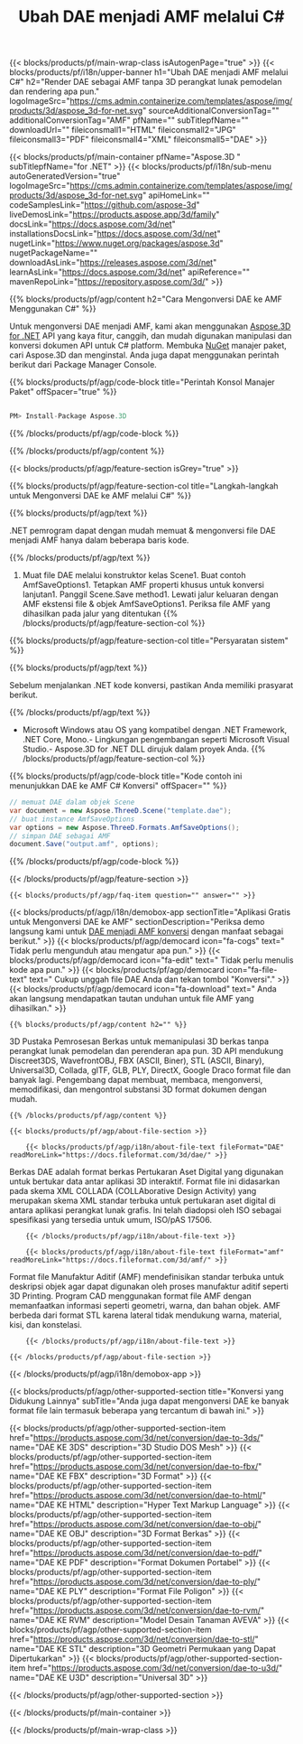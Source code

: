 ﻿---
title: Ubah DAE menjadi AMF melalui C# 
weight: 1670
url: /id/net/conversion/dae-to-amf/ 
description: Kode contoh untuk konversi DAE ke AMF C#. Gunakan API kode contoh untuk file DAE batch ke konversi AMF dalam VB.NET, Asp.NET atau aplikasi berbasis .NET apa pun.
---
{{< blocks/products/pf/main-wrap-class isAutogenPage="true" >}}
{{< blocks/products/pf/i18n/upper-banner h1="Ubah DAE menjadi AMF melalui C#" h2="Render DAE sebagai AMF tanpa 3D perangkat lunak pemodelan dan rendering apa pun." logoImageSrc="https://cms.admin.containerize.com/templates/aspose/img/products/3d/aspose_3d-for-net.svg" sourceAdditionalConversionTag="" additionalConversionTag="AMF" pfName="" subTitlepfName="" downloadUrl="" fileiconsmall1="HTML" fileiconsmall2="JPG" fileiconsmall3="PDF" fileiconsmall4="XML" fileiconsmall5="DAE" >}}

{{< blocks/products/pf/main-container pfName="Aspose.3D " subTitlepfName="for .NET" >}}
{{< blocks/products/pf/i18n/sub-menu autoGeneratedVersion="true" logoImageSrc="https://cms.admin.containerize.com/templates/aspose/img/products/3d/aspose_3d-for-net.svg" apiHomeLink="" codeSamplesLink="https://github.com/aspose-3d" liveDemosLink="https://products.aspose.app/3d/family" docsLink="https://docs.aspose.com/3d/net" installationsDocsLink="https://docs.aspose.com/3d/net" nugetLink="https://www.nuget.org/packages/aspose.3d" nugetPackageName="" downloadAsLink="https://releases.aspose.com/3d/net" learnAsLink="https://docs.aspose.com/3d/net" apiReference="" mavenRepoLink="https://repository.aspose.com/3d/" >}}

{{% blocks/products/pf/agp/content h2="Cara Mengonversi DAE ke AMF Menggunakan C#" %}}

 Untuk mengonversi DAE menjadi AMF, kami akan menggunakan
 [Aspose.3D for .NET](https://products.aspose.com/3d/net) 
 API yang kaya fitur, canggih, dan mudah digunakan manipulasi dan konversi dokumen API untuk C# platform. Membuka
 [NuGet](https://www.nuget.org/packages/aspose.3d) 
 manajer paket, cari
 Aspose.3D 
 dan menginstal. Anda juga dapat menggunakan perintah berikut dari Package Manager Console.

{{% blocks/products/pf/agp/code-block title="Perintah Konsol Manajer Paket" offSpacer="true" %}}

```cs

PM> Install-Package Aspose.3D


```

{{% /blocks/products/pf/agp/code-block %}}

{{% /blocks/products/pf/agp/content %}}

{{< blocks/products/pf/agp/feature-section isGrey="true" >}}

{{% blocks/products/pf/agp/feature-section-col title="Langkah-langkah untuk Mengonversi DAE ke AMF melalui C#" %}}

{{% blocks/products/pf/agp/text %}}

 .NET pemrogram dapat dengan mudah memuat & mengonversi file DAE menjadi AMF hanya dalam beberapa baris kode.

{{% /blocks/products/pf/agp/text %}}

1. Muat file DAE melalui konstruktor kelas Scene1. Buat contoh AmfSaveOptions1. Tetapkan AMF properti khusus untuk konversi lanjutan1. Panggil Scene.Save method1. Lewati jalur keluaran dengan AMF ekstensi file & objek AmfSaveOptions1. Periksa file AMF yang dihasilkan pada jalur yang ditentukan
{{% /blocks/products/pf/agp/feature-section-col %}}

{{% blocks/products/pf/agp/feature-section-col title="Persyaratan sistem" %}}

{{% blocks/products/pf/agp/text %}}

 Sebelum menjalankan .NET kode konversi, pastikan Anda memiliki prasyarat berikut.

{{% /blocks/products/pf/agp/text %}}

- Microsoft Windows atau OS yang kompatibel dengan .NET Framework, .NET Core, Mono.- Lingkungan pengembangan seperti Microsoft Visual Studio.- Aspose.3D for .NET DLL dirujuk dalam proyek Anda.
{{% /blocks/products/pf/agp/feature-section-col %}}

{{% blocks/products/pf/agp/code-block title="Kode contoh ini menunjukkan DAE ke AMF C# Konversi" offSpacer="" %}}

```cs
// memuat DAE dalam objek Scene 
var document = new Aspose.ThreeD.Scene("template.dae");
// buat instance AmfSaveOptions 
var options = new Aspose.ThreeD.Formats.AmfSaveOptions();
// simpan DAE sebagai AMF 
document.Save("output.amf", options); 


```

{{% /blocks/products/pf/agp/code-block %}}

{{< /blocks/products/pf/agp/feature-section >}}

    {{< blocks/products/pf/agp/faq-item question="" answer="" >}}
 

<!-- aboutfile Starts -->

{{< blocks/products/pf/agp/i18n/demobox-app sectionTitle="Aplikasi Gratis untuk Mengonversi DAE ke AMF" sectionDescription="Periksa demo langsung kami untuk [DAE menjadi AMF konversi](https://products.aspose.app/3d/conversion/dae-to-amf) dengan manfaat sebagai berikut." >}}
        {{< blocks/products/pf/agp/democard icon="fa-cogs" text=" Tidak perlu mengunduh atau mengatur apa pun." >}}
        {{< blocks/products/pf/agp/democard icon="fa-edit" text=" Tidak perlu menulis kode apa pun." >}}
        {{< blocks/products/pf/agp/democard icon="fa-file-text" text=" Cukup unggah file DAE Anda dan tekan tombol \"Konversi\"." >}}
        {{< blocks/products/pf/agp/democard icon="fa-download" text=" Anda akan langsung mendapatkan tautan unduhan untuk file AMF yang dihasilkan." >}}

    {{% blocks/products/pf/agp/content h2="" %}}

 3D Pustaka Pemrosesan Berkas untuk memanipulasi 3D berkas tanpa perangkat lunak pemodelan dan perenderan apa pun. 3D API mendukung Discreet3DS, WavefrontOBJ, FBX (ASCII, Biner), STL (ASCII, Binary), Universal3D, Collada, glTF, GLB, PLY, DirectX, Google Draco format file dan banyak lagi. Pengembang dapat membuat, membaca, mengonversi, memodifikasi, dan mengontrol substansi 3D format dokumen dengan mudah.



    {{% /blocks/products/pf/agp/content %}}

    {{< blocks/products/pf/agp/about-file-section >}}

        {{< blocks/products/pf/agp/i18n/about-file-text fileFormat="DAE" readMoreLink="https://docs.fileformat.com/3d/dae/" >}}
Berkas DAE adalah format berkas Pertukaran Aset Digital yang digunakan untuk bertukar data antar aplikasi 3D interaktif. Format file ini didasarkan pada skema XML COLLADA (COLLAborative Design Activity) yang merupakan skema XML standar terbuka untuk pertukaran aset digital di antara aplikasi perangkat lunak grafis. Ini telah diadopsi oleh ISO sebagai spesifikasi yang tersedia untuk umum, ISO/pAS 17506.

        {{< /blocks/products/pf/agp/i18n/about-file-text >}}

        {{< blocks/products/pf/agp/i18n/about-file-text fileFormat="amf" readMoreLink="https://docs.fileformat.com/3d/amf/" >}}
Format file Manufaktur Aditif (AMF) mendefinisikan standar terbuka untuk deskripsi objek agar dapat digunakan oleh proses manufaktur aditif seperti 3D Printing. Program CAD menggunakan format file AMF dengan memanfaatkan informasi seperti geometri, warna, dan bahan objek. AMF berbeda dari format STL karena lateral tidak mendukung warna, material, kisi, dan konstelasi.

        {{< /blocks/products/pf/agp/i18n/about-file-text >}}

    {{< /blocks/products/pf/agp/about-file-section >}}

{{< /blocks/products/pf/agp/i18n/demobox-app >}}

<!-- aboutfile Ends -->

{{< blocks/products/pf/agp/other-supported-section title="Konversi yang Didukung Lainnya" subTitle="Anda juga dapat mengonversi DAE ke banyak format file lain termasuk beberapa yang tercantum di bawah ini." >}}

{{< blocks/products/pf/agp/other-supported-section-item href="https://products.aspose.com/3d/net/conversion/dae-to-3ds/" name="DAE KE 3DS" description="3D Studio DOS Mesh" >}}
{{< blocks/products/pf/agp/other-supported-section-item href="https://products.aspose.com/3d/net/conversion/dae-to-fbx/" name="DAE KE FBX" description="3D Format" >}}
{{< blocks/products/pf/agp/other-supported-section-item href="https://products.aspose.com/3d/net/conversion/dae-to-html/" name="DAE KE HTML" description="Hyper Text Markup Language" >}}
{{< blocks/products/pf/agp/other-supported-section-item href="https://products.aspose.com/3d/net/conversion/dae-to-obj/" name="DAE KE OBJ" description="3D Format Berkas" >}}
{{< blocks/products/pf/agp/other-supported-section-item href="https://products.aspose.com/3d/net/conversion/dae-to-pdf/" name="DAE KE PDF" description="Format Dokumen Portabel" >}}
{{< blocks/products/pf/agp/other-supported-section-item href="https://products.aspose.com/3d/net/conversion/dae-to-ply/" name="DAE KE PLY" description="Format File Poligon" >}}
{{< blocks/products/pf/agp/other-supported-section-item href="https://products.aspose.com/3d/net/conversion/dae-to-rvm/" name="DAE KE RVM" description="Model Desain Tanaman AVEVA" >}}
{{< blocks/products/pf/agp/other-supported-section-item href="https://products.aspose.com/3d/net/conversion/dae-to-stl/" name="DAE KE STL" description="3D Geometri Permukaan yang Dapat Dipertukarkan" >}}
{{< blocks/products/pf/agp/other-supported-section-item href="https://products.aspose.com/3d/net/conversion/dae-to-u3d/" name="DAE KE U3D" description="Universal 3D" >}}

{{< /blocks/products/pf/agp/other-supported-section >}}

{{< /blocks/products/pf/main-container >}}
    
{{< /blocks/products/pf/main-wrap-class >}}